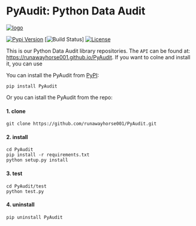 # PyAudit: Python Data Audit 

[![logo](https://github.com/runawayhorse001/PyAudit/blob/master/doc/images/logo.png)](https://runawayhorse001.github.io/PyAudit/)

[![Pypi Version](https://img.shields.io/pypi/v/PyAudit.svg)](https://pypi.org/project/PyAudit/)
[![Build Status](https://travis-ci.org/rtfd/PyAudit.svg?branch=master)]
[![License](https://img.shields.io/pypi/l/PyAudit.svg)](https://pypi.org/project/PyAudit/)

This is our Python Data Audit library repositories.
The ``API`` can be found at: https://runawayhorse001.github.io/PyAudit. 
If you want to colne and install it, you can use 

You can install the PyAudit from [PyPI](https://pypi.org/project/PyAudit):

    pip install PyAudit

Or you can istall the PyAudit from the repo:

#### 1. clone

	git clone https://github.com/runawayhorse001/PyAudit.git

#### 2. install 

	cd PyAudit
	pip install -r requirements.txt 
	python setup.py install

#### 3. test 

	cd PyAudit/test
	python test.py

#### 4. uninstall 

	pip uninstall PyAudit
